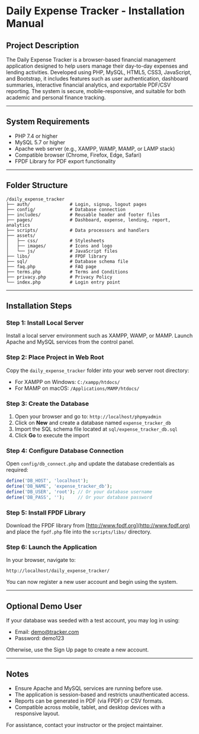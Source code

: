 # Daily Expense Tracker - Installation Manual

## Project Description

The Daily Expense Tracker is a browser-based financial management application designed to help users manage their day-to-day expenses and lending activities. Developed using PHP, MySQL, HTML5, CSS3, JavaScript, and Bootstrap, it includes features such as user authentication, dashboard summaries, interactive financial analytics, and exportable PDF/CSV reporting. The system is secure, mobile-responsive, and suitable for both academic and personal finance tracking.

---

## System Requirements

* PHP 7.4 or higher
* MySQL 5.7 or higher
* Apache web server (e.g., XAMPP, WAMP, MAMP, or LAMP stack)
* Compatible browser (Chrome, Firefox, Edge, Safari)
* FPDF Library for PDF export functionality

---

## Folder Structure

```
/daily_expense_tracker
├── auth/               # Login, signup, logout pages
├── config/             # Database connection
├── includes/           # Reusable header and footer files
├── pages/              # Dashboard, expense, lending, report, analytics
├── scripts/            # Data processors and handlers
├── assets/
│   ├── css/            # Stylesheets
│   ├── images/         # Icons and logo
│   └── js/             # JavaScript files
├── libs/               # FPDF library
├── sql/                # Database schema file
├── faq.php             # FAQ page
├── terms.php           # Terms and Conditions
├── privacy.php         # Privacy Policy
└── index.php           # Login entry point
```

---

## Installation Steps

### Step 1: Install Local Server

Install a local server environment such as XAMPP, WAMP, or MAMP. Launch Apache and MySQL services from the control panel.

### Step 2: Place Project in Web Root

Copy the `daily_expense_tracker` folder into your web server root directory:

* For XAMPP on Windows: `C:/xampp/htdocs/`
* For MAMP on macOS: `/Applications/MAMP/htdocs/`

### Step 3: Create the Database

1. Open your browser and go to: `http://localhost/phpmyadmin`
2. Click on **New** and create a database named `expense_tracker_db`
3. Import the SQL schema file located at `sql/expense_tracker_db.sql`
4. Click **Go** to execute the import

### Step 4: Configure Database Connection

Open `config/db_connect.php` and update the database credentials as required:

```php
define('DB_HOST', 'localhost');
define('DB_NAME', 'expense_tracker_db');
define('DB_USER', 'root'); // Or your database username
define('DB_PASS', '');     // Or your database password
```

### Step 5: Install FPDF Library

Download the FPDF library from [http://www.fpdf.org](http://www.fpdf.org) and place the `fpdf.php` file into the `scripts/libs/` directory.

### Step 6: Launch the Application

In your browser, navigate to:

```
http://localhost/daily_expense_tracker/
```

You can now register a new user account and begin using the system.

---

## Optional Demo User

If your database was seeded with a test account, you may log in using:

* Email: [demo@tracker.com](mailto:demo@tracker.com)
* Password: demo123

Otherwise, use the Sign Up page to create a new account.

---

## Notes

* Ensure Apache and MySQL services are running before use.
* The application is session-based and restricts unauthenticated access.
* Reports can be generated in PDF (via FPDF) or CSV formats.
* Compatible across mobile, tablet, and desktop devices with a responsive layout.

For assistance, contact your instructor or the project maintainer.
